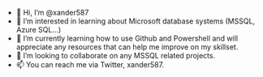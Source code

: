 - 👋 Hi, I’m @xander587
- 👀 I’m interested in learning about Microsoft database systems (MSSQL, Azure SQL...)
- 🌱 I’m currently learning how to use Github and Powershell and will appreciate any resources that can help me improve on my skillset.
- 💞️ I’m looking to collaborate on any MSSQL related projects.
- 📫 You can reach me via Twitter, xander587.

<!---
xander587/xander587 is a ✨ special ✨ repository because its `README.md` (this file) appears on your GitHub profile.
You can click the Preview link to take a look at your changes.
--->
